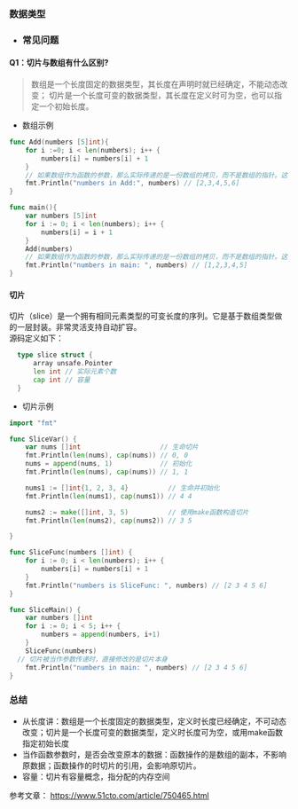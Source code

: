 ### 数据类型

- ### 常见问题
#### Q1：切片与数组有什么区别?
> 数组是一个长度固定的数据类型，其长度在声明时就已经确定，不能动态改变；
> 切片是一个长度可变的数据类型，其长度在定义时可为空，也可以指定一个初始长度。

- 数组示例
```go
func Add(numbers [5]int){
    for i :=0; i < len(numbers); i++ {
        numbers[i] = numbers[i] + 1
    }
    // 如果数组作为函数的参数，那么实际传递的是一份数组的拷贝，而不是数组的指针。这也就意味着，在函数中修改数组的元素不会影响到原始数组
    fmt.Println("numbers in Add:", numbers) // [2,3,4,5,6]
}

func main(){
    var numbers [5]int
    for i := 0; i < len(numbers); i++ {
        numbers[i] = i + 1
    }
    Add(numbers)
    // 如果数组作为函数的参数，那么实际传递的是一份数组的拷贝，而不是数组的指针。这也就意味着，在函数中修改数组的元素不会影响到原始数组
    fmt.Println("numbers in main: ", numbers) // [1,2,3,4,5]
}
```
#### 切片
  切片（slice）是一个拥有相同元素类型的可变长度的序列。它是基于数组类型做的一层封装。非常灵活支持自动扩容。  
  源码定义如下：
  ```go
    type slice struct {
        array unsafe.Pointer
        len int // 实际元素个数
        cap int // 容量
    }
  ```

- 切片示例
```go
import "fmt"

func SliceVar() {
	var nums []int                    // 生命切片
	fmt.Println(len(nums), cap(nums)) // 0, 0
	nums = append(nums, 1)            // 初始化
	fmt.Println(len(nums), cap(nums)) // 1, 1

	nums1 := []int{1, 2, 3, 4}          // 生命并初始化
	fmt.Println(len(nums1), cap(nums1)) // 4 4

	nums2 := make([]int, 3, 5)          // 使用make函数构造切片
	fmt.Println(len(nums2), cap(nums2)) // 3 5

}

func SliceFunc(numbers []int) {
	for i := 0; i < len(numbers); i++ {
		numbers[i] = numbers[i] + 1
	}
	fmt.Println("numbers is SliceFunc: ", numbers) // [2 3 4 5 6]
}

func SliceMain() {
	var numbers []int
	for i := 0; i < 5; i++ {
		numbers = append(numbers, i+1)
	}
	SliceFunc(numbers)
  // 切片被当作参数传递时，直接修改的是切片本身
	fmt.Println("numbers in main: ", numbers) // [2 3 4 5 6]
}
```

### 总结
- 从长度讲：数组是一个长度固定的数据类型，定义时长度已经确定，不可动态改变；切片是一个长度可变的数据类型，定义时长度可为空，或用make函数指定初始长度
- 当作函数参数时，是否会改变原本的数据：函数操作的是数组的副本，不影响原数据；函数操作的时切片的引用，会影响原切片。
- 容量：切片有容量概念，指分配的内存空间

参考文章：
https://www.51cto.com/article/750465.html


